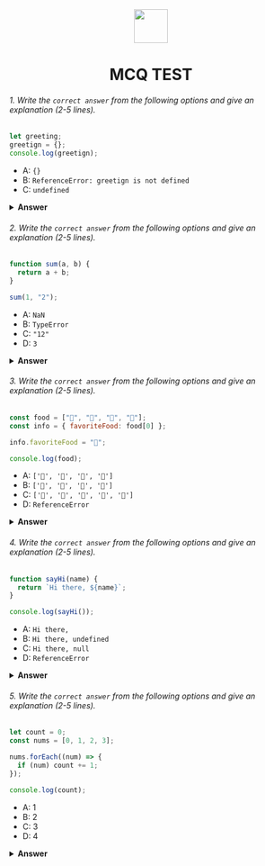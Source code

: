 <div align="center">
  <img height="60" src="https://edurev.gumlet.io/AllImages/original/ApplicationImages/CourseImages/944e5d47-8c55-4a89-91e5-22ab5f2798fc_CI.png">
  <h1>MCQ TEST</h1>
</div>

###### 1. Write the `correct answer` from the following options and give an explanation (2-5 lines).

```javascript
let greeting;
greetign = {};
console.log(greetign);
```

- A: `{}`
- B: `ReferenceError: greetign is not defined`
- C: `undefined`

<details><summary><b>Answer</b></summary>
<p>

#### Answer: C: undefined. 

<i>Write your explanation here</i>
Firstly greeting is declared but no value is assigned. Then empty object has been assigned to greetign which  is incorrect spelling of greeting. console.log is made of greetign that is not declared. 
</p>
</details>

###### 2. Write the `correct answer` from the following options and give an explanation (2-5 lines).

```javascript
function sum(a, b) {
  return a + b;
}

sum(1, "2");
```

- A: `NaN`
- B: `TypeError`
- C: `"12"`
- D: `3`

<details><summary><b>Answer</b></summary>
<p>

#### Answer: C: "12"

<i>Write your explanation here</i>
Here first argument is a number and second argument is a string. It not possible to find result of summation of a number and a string. It can be possible if string is converted to a number. But this is not included in this function. In this case "+" operator is used to concatenate the number with the string.

</p>
</details>

###### 3. Write the `correct answer` from the following options and give an explanation (2-5 lines).

```javascript
const food = ["🍕", "🍫", "🥑", "🍔"];
const info = { favoriteFood: food[0] };

info.favoriteFood = "🍝";

console.log(food);
```

- A: `['🍕', '🍫', '🥑', '🍔']`
- B: `['🍝', '🍫', '🥑', '🍔']`
- C: `['🍝', '🍕', '🍫', '🥑', '🍔']`
- D: `ReferenceError`

<details><summary><b>Answer</b></summary>
<p>

#### Answer: A: ['🍕', '🍫', '🥑', '🍔']

<i>Write your explanation here</i>
  Array food is declared which include 4 food items. Object info is declared with property favoriteFood with value from the first item of array food. Then value of property favoriteFood is reassigned with a new item. Reassigned value will not change the items of array food. So array food will remain unchanged.
</p>
</details>

###### 4. Write the `correct answer` from the following options and give an explanation (2-5 lines).

```javascript
function sayHi(name) {
  return `Hi there, ${name}`;
}

console.log(sayHi());
```

- A: `Hi there,`
- B: `Hi there, undefined`
- C: `Hi there, null`
- D: `ReferenceError`

<details><summary><b>Answer</b></summary>
<p>

#### Answer: D: ReferenceError

<i>Write your explanation here</i>
In this function a parameter name is given. For this parameter, function  expected a argument when it was called. As no argument was given, function was not able to find any reference. Thus it caused a reference error.  

</p>
</details>

###### 5. Write the `correct answer` from the following options and give an explanation (2-5 lines).

```javascript
let count = 0;
const nums = [0, 1, 2, 3];

nums.forEach((num) => {
  if (num) count += 1;
});

console.log(count);
```

- A: 1
- B: 2
- C: 3
- D: 4

<details><summary><b>Answer</b></summary>
<p>

#### Answer: C: 3

<i>Write your explanation here</i>
In this code, an array named nums containing four numbers is declared. Here forEach method is used to iterate over each element in the array. In the callback function, there is an if statement that checks whether the current num is truthy. If the condition is true, it increments the count variable by 1. As there is three truthy numbers(0 is not a truthy), it is incremented three times by 1.

</p>
</details>

